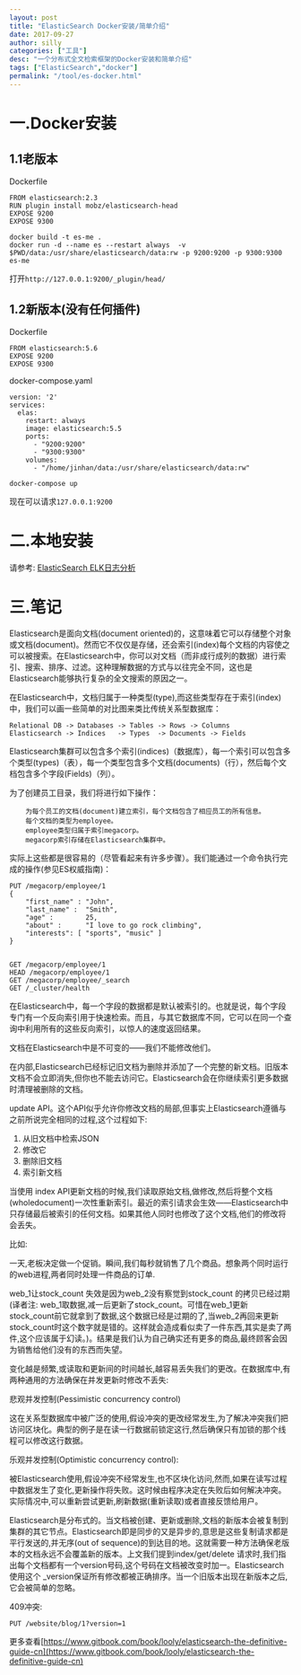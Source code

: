```yaml
---
layout: post
title: "ElasticSearch Docker安装/简单介绍"
date: 2017-09-27
author: silly
categories: ["工具"]
desc: "一个分布式全文检索框架的Docker安装和简单介绍"
tags: ["ElasticSearch","docker"]
permalink: "/tool/es-docker.html"
--- 
```


# 一.Docker安装

## 1.1老版本

Dockerfile

```
FROM elasticsearch:2.3
RUN plugin install mobz/elasticsearch-head
EXPOSE 9200
EXPOSE 9300
```

```
docker build -t es-me .
docker run -d --name es --restart always  -v $PWD/data:/usr/share/elasticsearch/data:rw -p 9200:9200 -p 9300:9300 es-me
```

打开`http://127.0.0.1:9200/_plugin/head/`

## 1.2新版本(没有任何插件)

Dockerfile

```
FROM elasticsearch:5.6
EXPOSE 9200
EXPOSE 9300
```

docker-compose.yaml

```
version: '2'
services:
  elas:
    restart: always
    image: elasticsearch:5.5
    ports:
      - "9200:9200"
      - "9300:9300"
    volumes:
      - "/home/jinhan/data:/usr/share/elasticsearch/data:rw"
```

```
docker-compose up
```

现在可以请求`127.0.0.1:9200`

# 二.本地安装

请参考: [ElasticSearch ELK日志分析](/tool/elk.html)

# 三.笔记

Elasticsearch是面向文档(document oriented)的，这意味着它可以存储整个对象或文档(document)。然而它不仅仅是存储，还会索引(index)每个文档的内容使之可以被搜索。在Elasticsearch中，你可以对文档（而非成行成列的数据）进行索引、搜索、排序、过滤。这种理解数据的方式与以往完全不同，这也是Elasticsearch能够执行复杂的全文搜索的原因之一。


在Elasticsearch中，文档归属于一种类型(type),而这些类型存在于索引(index)中，我们可以画一些简单的对比图来类比传统关系型数据库：

```
Relational DB -> Databases -> Tables -> Rows -> Columns
Elasticsearch -> Indices   -> Types  -> Documents -> Fields
```

Elasticsearch集群可以包含多个索引(indices)（数据库），每一个索引可以包含多个类型(types)（表），每一个类型包含多个文档(documents)（行），然后每个文档包含多个字段(Fields)（列）。

为了创建员工目录，我们将进行如下操作：

```
    为每个员工的文档(document)建立索引，每个文档包含了相应员工的所有信息。
    每个文档的类型为employee。
    employee类型归属于索引megacorp。
    megacorp索引存储在Elasticsearch集群中。
```

实际上这些都是很容易的（尽管看起来有许多步骤）。我们能通过一个命令执行完成的操作(参见ES权威指南)：

```
PUT /megacorp/employee/1
{
    "first_name" : "John",
    "last_name" :  "Smith",
    "age" :        25,
    "about" :      "I love to go rock climbing",
    "interests": [ "sports", "music" ]
}


GET /megacorp/employee/1
HEAD /megacorp/employee/1
GET /megacorp/employee/_search
GET /_cluster/health
```

在Elasticsearch中，每一个字段的数据都是默认被索引的。也就是说，每个字段专门有一个反向索引用于快速检索。而且，与其它数据库不同，它可以在同一个查询中利用所有的这些反向索引，以惊人的速度返回结果。

文档在Elasticsearch中是不可变的——我们不能修改他们。

在内部,Elasticsearch已经标记旧文档为删除并添加了一个完整的新文档。旧版本文档不会立即消失,但你也不能去访问它。Elasticsearch会在你继续索引更多数据时清理被删除的文档。

update	API。这个API似乎允许你修改文档的局部,但事实上Elasticsearch遵循与之前所说完全相同的过程,这个过程如下:

1.	 从旧文档中检索JSON
2.	 修改它
3.	 删除旧文档
4.	 索引新文档

当使用 index API更新文档的时候,我们读取原始文档,做修改,然后将整个文档(wholedocument)一次性重新索引。最近的索引请求会生效——Elasticsearch中只存储最后被索引的任何文档。如果其他人同时也修改了这个文档,他们的修改将会丢失。

比如:

一天,老板决定做一个促销。瞬间,我们每秒就销售了几个商品。想象两个同时运行的web进程,两者同时处理一件商品的订单.

web_1让stock_count 失效是因为web_2没有察觉到stock_count 的拷贝已经过期(译者注:	web_1取数据,减一后更新了stock_count。可惜在web_1更新stock_count前它就拿到了数据,这个数据已经是过期的了,当web_2再回来更新stock_count时这个数字就是错的。这样就会造成看似卖了一件东西,其实是卖了两件,这个应该属于幻读。)。结果是我们认为自己确实还有更多的商品,最终顾客会因为销售给他们没有的东西而失望。

变化越是频繁,或读取和更新间的时间越长,越容易丢失我们的更改。在数据库中,有两种通用的方法确保在并发更新时修改不丢失:

悲观并发控制(Pessimistic concurrency control)

这在关系型数据库中被广泛的使用,假设冲突的更改经常发生,为了解决冲突我们把访问区块化。典型的例子是在读一行数据前锁定这行,然后确保只有加锁的那个线程可以修改这行数据。

乐观并发控制(Optimistic	concurrency control):

被Elasticsearch使用,假设冲突不经常发生,也不区块化访问,然而,如果在读写过程中数据发生了变化,更新操作将失败。这时候由程序决定在失败后如何解决冲突。实际情况中,可以重新尝试更新,刷新数据(重新读取)或者直接反馈给用户。

Elasticsearch是分布式的。当文档被创建、更新或删除,文档的新版本会被复制到集群的其它节点。Elasticsearch即是同步的又是异步的,意思是这些复制请求都是平行发送的,并无序(out of sequence)的到达目的地。这就需要一种方法确保老版本的文档永远不会覆盖新的版本。上文我们提到index/get/delete 请求时,我们指出每个文档都有一个version号码,这个号码在文档被改变时加一。Elasticsearch使用这个 _version保证所有修改都被正确排序。当一个旧版本出现在新版本之后,它会被简单的忽略。


409冲突:

```
PUT	/website/blog/1?version=1
```

更多查看[https://www.gitbook.com/book/looly/elasticsearch-the-definitive-guide-cn](https://www.gitbook.com/book/looly/elasticsearch-the-definitive-guide-cn)
